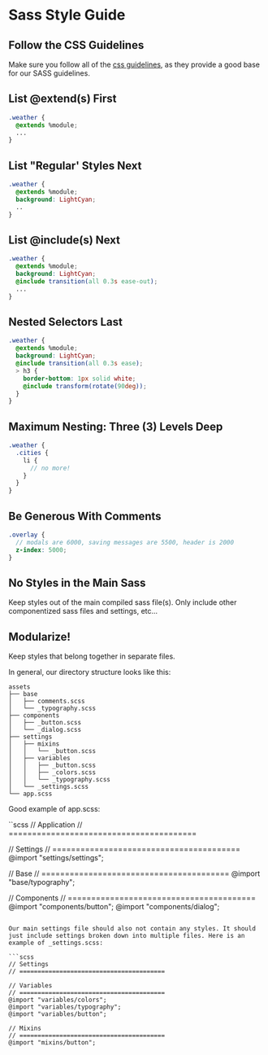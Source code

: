 # Sass Style Guide

## Follow the CSS Guidelines

Make sure you follow all of the [css guidelines](../css/), as they provide a good base for our SASS guidelines.

## List @extend(s) First

```scss
.weather {
  @extends %module; 
  ...
}
```

## List "Regular' Styles Next

```scss
.weather {
  @extends %module; 
  background: LightCyan;
  ..
}
```

## List @include(s) Next

```scss
.weather {
  @extends %module; 
  background: LightCyan;
  @include transition(all 0.3s ease-out);
  ...
}
```

## Nested Selectors Last

```scss
.weather {
  @extends %module; 
  background: LightCyan;
  @include transition(all 0.3s ease);
  > h3 {
    border-bottom: 1px solid white;
    @include transform(rotate(90deg));
  }
}
```

## Maximum Nesting: Three (3) Levels Deep

```scss
.weather {
  .cities {
    li {
      // no more!
    }
  }
}
```

## Be Generous With Comments

```scss
.overlay {
  // modals are 6000, saving messages are 5500, header is 2000
  z-index: 5000; 
}
```

## No Styles in the Main Sass

Keep styles out of the main compiled sass file(s). Only include other componentized sass files and settings, etc...

## Modularize!

Keep styles that belong together in separate files.

In general, our directory structure looks like this:

```
assets
├── base
│   ├── comments.scss
│   └── _typography.scss
├── components
│   ├── _button.scss
│   └── _dialog.scss
├── settings
│   ├── mixins
│   │   └── _button.scss
│   ├── variables
│   │   ├── _button.scss
│   │   ├── _colors.scss
│   │   └── _typography.scss
│   └── _settings.scss
└── app.scss
```

Good example of app.scss:

``scss
// Application
// ========================================

// Settings
// ========================================
@import "settings/settings";

// Base
// ========================================
@import "base/typography";

// Components
// ========================================
@import "components/button";
@import "components/dialog";
```

Our main settings file should also not contain any styles. It should just include settings broken down into multiple files. Here is an example of _settings.scss:

```scss
// Settings
// ========================================

// Variables
// ========================================
@import "variables/colors";
@import "variables/typography";
@import "variables/button";

// Mixins
// ========================================
@import "mixins/button";
```



